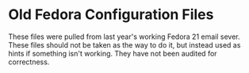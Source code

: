 # Old Fedora Configuration Files

These files were pulled from last year's working Fedora 21 email sever. These files should not be taken as the way to do it, but instead used as hints if something isn't working. They have not been audited for correctness.